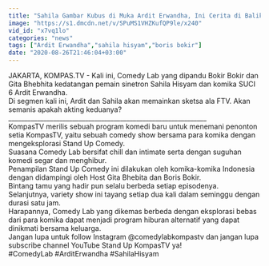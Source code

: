 ```yaml
---
title: "Sahila Gambar Kubus di Muka Ardit Erwandha, Ini Cerita di Baliknya! - COMEDY LAB (PART 2)"
image: "https://s1.dmcdn.net/v/SPuMS1VHZKufQP9le/x240"
vid_id: "x7vq1lo"
categories: "news"
tags: ["Ardit Erwandha","sahila hisyam","boris bokir"]
date: "2020-08-26T21:46:04+03:00"
---
```

JAKARTA, KOMPAS.TV - Kali ini, Comedy Lab yang dipandu Bokir Bokir dan Gita Bhebhita kedatangan pemain sinetron Sahila Hisyam dan komika SUCI 6 Ardit Erwandha.   <br>Di segmen kali ini, Ardit dan Sahila akan memainkan sketsa ala FTV. Akan semanis apakah akting keduanya?   <br>______________________________________________________________   <br>KompasTV merilis sebuah program komedi baru untuk menemani penonton setia KompasTV, yaitu sebuah comedy show bersama para komika dengan mengeksplorasi Stand Up Comedy.   <br>Suasana Comedy Lab bersifat chill dan intimate serta dengan suguhan komedi segar dan menghibur.    <br>Penampilan Stand Up Comedy ini dilakukan oleh komika-komika Indonesia dengan didampingi oleh Host Gita Bhebita dan Boris Bokir.   <br>Bintang tamu yang hadir pun selalu berbeda setiap episodenya.   <br>Selanjutnya, variety show ini tayang setiap dua kali dalam seminggu dengan durasi satu jam.   <br>Harapannya, Comedy Lab yang dikemas berbeda dengan eksplorasi bebas dari para komika dapat menjadi program hiburan alternatif yang dapat dinikmati bersama keluarga.   <br>Jangan lupa untuk follow Instagram @comedylabkompastv dan jangan lupa subscribe channel YouTube Stand Up KompasTV ya!   <br>#ComedyLab #ArditErwandha #SahilaHisyam   <br>
